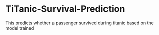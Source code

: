 # TiTanic-Survival-Prediction
This predicts whether a passenger survived during titanic based on the model trained
